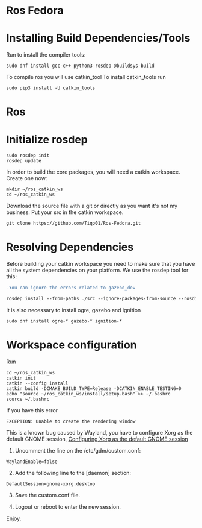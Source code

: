 # Ros Fedora
# Installing Build Dependencies/Tools 
Run to install the compiler tools: 
```
sudo dnf install gcc-c++ python3-rosdep @buildsys-build
```
To compile ros you will use catkin_tool
To install catkin_tools run
```
sudo pip3 install -U catkin_tools
```
# Ros
# Initialize rosdep
```
sudo rosdep init
rosdep update
```

In order to build the core packages, you will need a catkin workspace. Create one now:
```
mkdir ~/ros_catkin_ws
cd ~/ros_catkin_ws
```

Download the source file with a git or directly as you want it's not my business.
Put your src in the catkin workspace.

```
git clone https://github.com/Tiqo01/Ros-Fedora.git
```

# Resolving Dependencies

Before building your catkin workspace you need to make sure that you have all the system dependencies on your platform. We use the rosdep tool for this:
```diff
-You can ignore the errors related to gazebo_dev

rosdep install --from-paths ./src --ignore-packages-from-source --rosdistro noetic -y -r
```


It is also necessary to install ogre, gazebo and ignition

```
sudo dnf install ogre-* gazebo-* ignition-*
```
# Workspace configuration

Run

```
cd ~/ros_catkin_ws
catkin init
catkin --config install
catkin build -DCMAKE_BUILD_TYPE=Release -DCATKIN_ENABLE_TESTING=0
echo "source ~/ros_catkin_ws/install/setup.bash" >> ~/.bashrc
source ~/.bashrc
```

If you have this error
```
EXCEPTION: Unable to create the rendering window
```
This is a known bug caused by Wayland, you have to configure Xorg as the default GNOME session,
[Configuring Xorg as the default GNOME session](https://docs.fedoraproject.org/en-US/quick-docs/configuring-xorg-as-default-gnome-session/)

1. Uncomment the line on the  /etc/gdm/custom.conf:
```
WaylandEnable=false
```
2. Add the following line to the [daemon] section:
```
DefaultSession=gnome-xorg.desktop
```
3. Save the custom.conf file.

4. Logout or reboot to enter the new session.

Enjoy.

